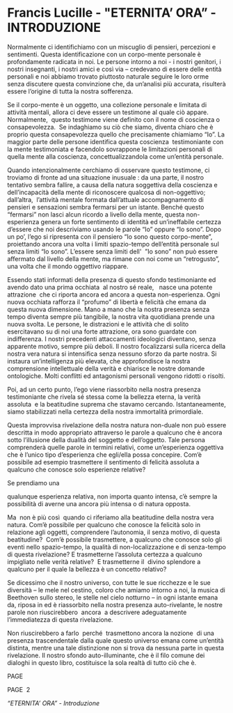 # Francis Lucille - "ETERNITA’  ORA” - INTRODUZIONE

Normalmente ci identifichiamo con un miscuglio di pensieri, percezioni e sentimenti. Questa identificazione con un corpo-mente personale è profondamente radicata in noi. Le persone intorno a noi - i nostri genitori, i nostri insegnanti, i nostri amici e così via – credevano di essere delle entità personali e noi abbiamo trovato piuttosto naturale seguire le loro orme senza discutere questa convinzione che, da un’analisi più accurata, risulterà essere l’origine di tutta la nostra sofferenza.

Se il corpo-mente è un oggetto, una collezione personale e limitata di attività mentali, allora ci deve essere un testimone al quale ciò appare. Normalmente,  questo testimone viene definito con il nome di coscienza o consapevolezza.  Se indaghiamo su ciò che siamo, diventa chiaro che è proprio questa consapevolezza quello che precisamente chiamiamo “Io”. La maggior parte delle persone identifica questa coscienza  testimoniante con la mente testimoniata e facendolo sovrappone le limitazioni personali di quella mente alla coscienza, concettualizzandola come un’entità personale. 

Quando intenzionalmente cerchiamo di osservare questo testimone, ci troviamo di fronte ad una situazione inusuale : da una parte, il nostro tentativo sembra fallire, a causa della natura soggettiva della coscienza e dell’incapacità della mente di riconoscere qualcosa di non-oggettivo; dall’altra,  l’attività mentale formata dall’attuale accompagnamento di pensieri e sensazioni sembra fermarsi per un istante. Benché questo “fermarsi” non lasci alcun ricordo a livello della mente, questa non-esperienza genera un forte sentimento di identità ed un’ineffabile certezza d’essere che noi descriviamo usando le parole “Io” oppure “Io sono”. Dopo un po’, l’ego si ripresenta con il pensiero “Io sono questo corpo-mente”, proiettando ancora una volta i limiti spazio-tempo dell’entità personale sul senza limiti “Io sono”. L’essere senza limiti dell'  ”Io sono” non può essere affermato dal livello della mente, ma rimane con noi come un “retrogusto”, una volta che il mondo oggettivo riappare.

Essendo stati informati della presenza di questo sfondo testimoniante ed avendo dato una prima occhiata  al nostro sé reale,   nasce una potente attrazione  che ci riporta ancora ed ancora a questa non-esperienza. Ogni nuova occhiata rafforza il “profumo” di libertà e felicità che emana da questa nuova dimensione. Mano a mano che la nostra presenza senza tempo diventa sempre più tangibile, la nostra vita quotidiana prende una nuova svolta. Le persone, le distrazioni e le attività che di solito esercitavano su di noi una forte attrazione, ora sono guardate con indifferenza. I nostri precedenti attaccamenti ideologici diventano, senza apparente motivo, sempre più deboli. Il nostro focalizzarsi sulla ricerca della nostra vera natura si intensifica senza nessuno sforzo da parte nostra. Si instaura un’intelligenza più elevata, che approfondisce la nostra comprensione intellettuale della verità e chiarisce le nostre domande ontologiche. Molti conflitti ed antagonismi personali vengono ridotti o risolti.

Poi, ad un certo punto, l’ego viene riassorbito nella nostra presenza testimoniante che rivela sé stessa come la bellezza eterna, la verità assoluta  e la beatitudine suprema che stavamo cercando. Istantaneamente, siamo stabilizzati nella certezza della nostra immortalità primordiale.

Questa improvvisa rivelazione della nostra natura non-duale non può essere descritta in modo appropriato attraverso le parole a qualcuno che è ancora sotto l’illusione della dualità del soggetto e dell’oggetto. Tale persona comprenderà quelle parole in termini relativi, come un’esperienza oggettiva che è l’unico tipo d’esperienza che egli/ella possa concepire. Com’è possibile ad esempio trasmettere il sentimento di felicità assoluta a qualcuno che conosce solo esperienze relative? 

Se prendiamo una

qualunque esperienza relativa, non importa quanto intensa, c’è sempre la possibilità di averne una ancora più intensa o di natura opposta.

Ma  non è più così  quando ci riferiamo alla beatitudine della nostra vera natura. Com’è possibile per qualcuno che conosce la felicità solo in relazione agli oggetti, comprendere l’autonomia, il senza motivo, di questa beatitudine?  Com’è possibile trasmettere, a qualcuno che conosce solo gli eventi nello spazio-tempo, la qualità di non-localizzazione e di senza-tempo di questa rivelazione? E trasmetterne l’assoluta certezza a qualcuno impigliato nelle verità relative?  E trasmetterne il  divino splendore a qualcuno per il quale la bellezza è un concetto relativo?

Se dicessimo che il nostro universo, con tutte le sue ricchezze e le sue diversità – le mele nel cestino, coloro che amiamo intorno a noi, la musica di Beethoven sullo stereo, le stelle nel cielo notturno – in ogni istante emana da, riposa in ed è riassorbito nella nostra presenza auto-rivelante, le nostre parole non riuscirebbero  ancora  a descrivere adeguatamente l’immediatezza di questa rivelazione.

Non riuscirebbero a farlo  perché  trasmettono ancora la nozione  di una presenza trascendentale dalla quale questo universo emana come un’entità distinta, mentre una tale distinzione non si trova da nessuna parte in questa rivelazione. Il nostro sfondo auto-illuminante, che è il filo comune dei dialoghi in questo libro, costituisce la sola realtà di tutto ciò che è.

PAGE  

PAGE  2

_“ETERNITA’ ORA” - Introduzione_

